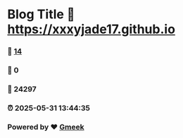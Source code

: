 # Blog Title :link: https://xxxyjade17.github.io 
### :page_facing_up: [14](https://xxxyjade17.github.io/tag.html) 
### :speech_balloon: 0 
### :hibiscus: 24297 
### :alarm_clock: 2025-05-31 13:44:35 
### Powered by :heart: [Gmeek](https://github.com/Meekdai/Gmeek)
